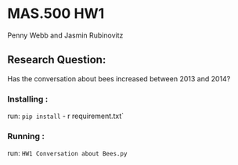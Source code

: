 # MAS.500 HW1

Penny Webb and Jasmin Rubinovitz

## Research Question:

Has the conversation about bees increased between 2013 and 2014?

### Installing :

run: `pip install` - r requirement.txt`

### Running :
run: `HW1 Conversation about Bees.py`
